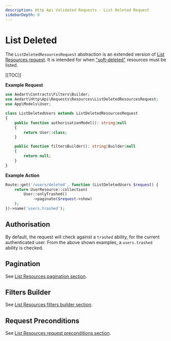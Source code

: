 ```yaml
---
description: Http Api Validated Requests - List Deleted Request
sidebarDepth: 0
---
```


# List Deleted

The `ListDeletedResourcesRequest` abstraction is an extended version of [List Resources request](./list-resources.md).
It is intended for when ["soft-deleted"](https://laravel.com/docs/11.x/eloquent#soft-deleting) resources must be listed.

[[TOC]]

**Example Request**

```php
use Aedart\Contracts\Filters\Builder;
use Aedart\Http\Api\Requests\Resources\ListDeletedResourcesRequest;
use App\Models\User;

class ListDeletedUsers extends ListDeletedResourcesRequest
{
    public function authorisationModel(): string|null
    {
        return User::class;
    }

    public function filtersBuilder(): string|Builder|null
    {
        return null;
    }
}
```

**Example Action**

```php
Route::get('/users/deleted', function (ListDeletedUsers $request) {
    return UserResource::collection(
        User::onlyTrashed()
            ->paginate($request->show)
    );
})->name('users.trashed');
```

## Authorisation

By default, the request will check against a `trashed` ability, for the current authenticated user.
From the above shown examples, a `users.trashed` ability is checked.

## Pagination

See [List Resources pagination section](./list-resources.md#pagination).

## Filters Builder

See [List Resources filters builder section](./list-resources.md#filters-builder).

## Request Preconditions

See [List Resources request preconditions section](./list-resources.md#request-preconditions).